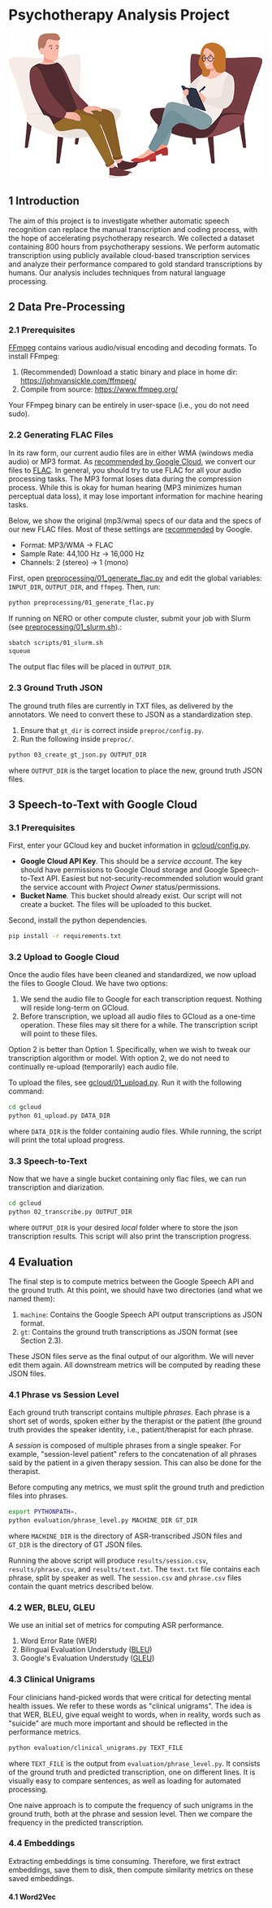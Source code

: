# Psychotherapy Analysis Project

![Banner Image](doc/banner.png)

## 1 Introduction

The aim of this project is to investigate whether automatic speech recognition can replace the manual transcription and coding process, with the hope of accelerating psychotherapy research. We collected a dataset containing 800 hours from psychotherapy sessions. We perform automatic transcription using publicly available cloud-based transcription services and analyze their performance compared to gold standard transcriptions by humans. Our analysis includes techniques from natural language processing.

## 2 Data Pre-Processing

### 2.1 Prerequisites
 [FFmpeg](https://www.ffmpeg.org/) contains various audio/visual encoding and decoding formats. To install FFmpeg:

  1. (Recommended) Download a static binary and place in home dir: https://johnvansickle.com/ffmpeg/
  2. Compile from source: https://www.ffmpeg.org/

Your FFmpeg binary can be entirely in user-space (i.e., you do not need sudo).


### 2.2 Generating FLAC Files

In its raw form, our current audio files are in either WMA (windows media audio) or MP3 format. As [recommended by Google Cloud](https://cloud.google.com/speech-to-text/docs/best-practices), we convert our files to [FLAC](https://en.wikipedia.org/wiki/FLAC). In general, you should try to use FLAC for all your audio processing tasks. The MP3 format loses data during the compression process. While this is okay for human hearing (MP3 minimizes human perceptual data loss), it may lose important information for machine hearing tasks.

Below, we show the original (mp3/wma) specs of our data and the specs of our new FLAC files.  Most of these settings are [recommended](https://cloud.google.com/speech-to-text/docs/best-practices) by Google.
* Format: MP3/WMA -> FLAC
* Sample Rate: 44,100 Hz -> 16,000 Hz
* Channels: 2 (stereo) -> 1 (mono)

First, open [preprocessing/01_generate_flac.py](preprocessing/01_generate_flac.py) and edit the global variables: `INPUT_DIR`, `OUTPUT_DIR`, and `ffmpeg`. Then, run:

```bash
python preprocessing/01_generate_flac.py
```

If running on NERO or other compute cluster, submit your job with Slurm (see [preprocessing/01_slurm.sh](preprocessing/01_slurm.sh)).:

```bash
sbatch scripts/01_slurm.sh
squeue
```

The output flac files will be placed in `OUTPUT_DIR`.

### 2.3 Ground Truth JSON

The ground truth files are currently in TXT files, as delivered by the annotators. We need to convert these to JSON as a standardization step.

1. Ensure that `gt_dir` is correct inside `preproc/config.py`.
2. Run the following inside `preproc/`.

```bash
python 03_create_gt_json.py OUTPUT_DIR
```

where `OUTPUT_DIR` is the target location to place the new, ground truth JSON files.

## 3 Speech-to-Text with Google Cloud

### 3.1 Prerequisites
First, enter your GCloud key and bucket information in [gcloud/config.py](gcloud/config.py).

- **Google Cloud API Key**. This should be a *service account*. The key should have permissions to Google Cloud storage and Google Speech-to-Text API. Easiest but not-security-recommended solution would grant the service account with *Project Owner* status/permissions.
- **Bucket Name**. This bucket should already exist. Our script will not create a bucket. The files will be uploaded to this bucket.

Second, install the python dependencies.
```bash
pip install -r requirements.txt
```

### 3.2 Upload to Google Cloud

Once the audio files have been cleaned and standardized, we now upload the files to Google Cloud. We have two options:
1. We send the audio file to Google for each transcription request. Nothing will reside long-term on GCloud.
2. Before transcription, we upload all audio files to GCloud as a one-time operation. These files may sit there for a while. The transcription script will point to these files.

Option 2 is better than Option 1. Specifically, when we wish to tweak our transcription algorithm or model. With option 2, we do not need to continually re-upload (temporarily) each audio file.

To upload the files, see [gcloud/01_upload.py](gcloud/01_upload.py). Run it with the following command:
```bash
cd gcloud
python 01_upload.py DATA_DIR
```

where `DATA_DIR` is the folder containing audio files. While running, the script will print the total upload progress.

### 3.3 Speech-to-Text

Now that we have a single bucket containing only flac files, we can run transcription and diarization.

```bash
cd gcloud
python 02_transcribe.py OUTPUT_DIR
```

where `OUTPUT_DIR` is your desired *local* folder where to store the json transcription results. This script will also print the transcription progress.

## 4 Evaluation

The final step is to compute metrics between the Google Speech API and the ground truth. At this point, we should have two directories (and what we named them):

1. `machine`: Contains the Google Speech API output transcriptions as JSON format.
2. `gt`: Contains the ground truth transcriptions as JSON format (see Section 2.3).

These JSON files serve as the final output of our algorithm. We will never edit them again. All downstream metrics will be computed by reading these JSON files.

### 4.1 Phrase vs Session Level

Each ground truth transcript contains multiple *phrases*. Each phrase is a short set of words, spoken either by the therapist or the patient (the ground truth provides the speaker identity, i.e., patient/therapist for each phrase.

A *session* is composed of multiple phrases from a single speaker. For example, "session-level patient" refers to the concatenation of all phrases said by the patient in a given therapy session. This can also be done for the therapist.

Before computing any metrics, we must split the ground truth and prediction files into phrases.

```bash
export PYTHONPATH=.
python evaluation/phrase_level.py MACHINE_DIR GT_DIR
```

where `MACHINE_DIR` is the directory of ASR-transcribed JSON files and `GT_DIR` is the directory of GT JSON files.

Running the above script will produce `results/session.csv`, `results/phrase.csv`, and `results/text.txt`. The `text.txt` file contains each phrase, split by speaker as well. The `session.csv` and `phrase.csv` files contain the quant metrics described below.

### 4.2 WER, BLEU, GLEU

We use an initial set of metrics for computing ASR performance.

1. Word Error Rate (WER)
2. Bilingual Evaluation Understudy ([BLEU](https://en.wikipedia.org/wiki/BLEU))
3. Google's Evaluation Understudy ([GLEU](https://www.nltk.org/_modules/nltk/translate/gleu_score.html))

### 4.3 Clinical Unigrams

Four clinicians hand-picked words that were critical for detecting mental health issues. We refer to these words as "clinical unigrams". The idea is that WER, BLEU, give equal weight to words, when in reality, words such as "suicide" are much more important and should be reflected in the performance metrics.

```bash
python evaluation/clinical_unigrams.py TEXT_FILE
```

where `TEXT_FILE` is the output from `evaluation/phrase_level.py`. It consists of the ground truth and predicted transcription, one on different lines. It is visually easy to compare sentences, as well as loading for automated processing.

One naive approach is to compute the frequency of such unigrams in the ground truth, both at the phrase and session level. Then we compare the frequency in the predicted transcription.

### 4.4 Embeddings

Extracting embeddings is time consuming. Therefore, we first extract embeddings, save them to disk, then compute similarity metrics on these saved embeddings.

#### 4.1 Word2Vec
